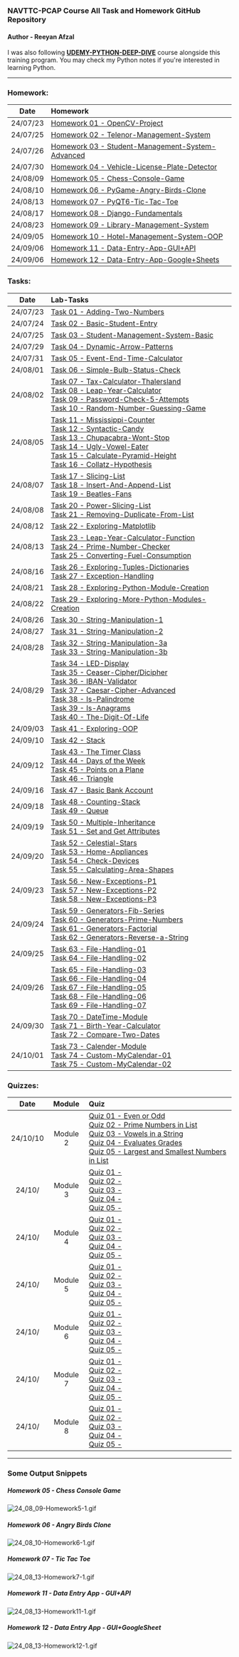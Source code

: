 ###  NAVTTC-PCAP Course All Task and Homework GitHub Repository

#### Author - Reeyan Afzal

I was also following **[UDEMY-PYTHON-DEEP-DIVE](https://github.com/reeyan-afzal/UDEMY_PYTHON_DEEP_DIVE)** course alongside this training program. You may check my Python notes if you're interested in learning Python.

___

### Homework:
|   Date   | Homework                                                                              |
|:--------:|:--------------------------------------------------------------------------------------|
| 24/07/23 | [Homework 01 - OpenCV-Project](24_07_23-Homework1/main.py)                            |
| 24/07/25 | [Homework 02 - Telenor-Management-System](24_07_25-Homework2/main.py)                 |
| 24/07/26 | [Homework 03 - Student-Management-System-Advanced](24_07_26-Homework3/main.py)        |
| 24/07/30 | [Homework 04 - Vehicle-License-Plate-Detector](24_07_30-Homework4/main.py)            |
| 24/08/09 | [Homework 05 - Chess-Console-Game](24_08_09-Homework5/main.py)                        |
| 24/08/10 | [Homework 06 - PyGame-Angry-Birds-Clone](24_08_10-Homework6/main.py)                  |
| 24/08/13 | [Homework 07 - PyQT6-Tic-Tac-Toe](24_08_13-Homework7/main.py)                         |
| 24/08/17 | [Homework 08 - Django-Fundamentals](24_08_17-Homework8/django_fundamentals/manage.py) |
| 24/08/23 | [Homework 09 - Library-Management-System](24_08_23-Homework9/Main_Directory/main.py)  |
| 24/09/05 | [Homework 10 - Hotel-Management-System-OOP](24_09_05-Homework10/main.py)              |
| 24/09/06 | [Homework 11 - Data-Entry-App-GUI+API](24_09_06-Homework11/main.py)                   |
| 24/09/06 | [Homework 12 - Data-Entry-App-Google+Sheets](24_09_06-Homework12/main.py)             |

### Tasks:
|   Date   | Lab-Tasks                                                                                                                                                                                                                                                                                                                                                                                                                                                                                                                                                                                          |
|:--------:|:---------------------------------------------------------------------------------------------------------------------------------------------------------------------------------------------------------------------------------------------------------------------------------------------------------------------------------------------------------------------------------------------------------------------------------------------------------------------------------------------------------------------------------------------------------------------------------------------------|
| 24/07/23 | [Task 01 - Adding-Two-Numbers](24_07_23-Task1/main.py)                                                                                                                                                                                                                                                                                                                                                                                                                                                                                                                                             |
| 24/07/24 | [Task 02 - Basic-Student-Entry](24_07_24-Task2/main.py)                                                                                                                                                                                                                                                                                                                                                                                                                                                                                                                                            |
| 24/07/25 | [Task 03 - Student-Management-System-Basic](24_07_25-Task3/main.py)                                                                                                                                                                                                                                                                                                                                                                                                                                                                                                                                |
| 24/07/29 | [Task 04 - Dynamic-Arrow-Patterns](24_07_29-Task4/main.py)                                                                                                                                                                                                                                                                                                                                                                                                                                                                                                                                         |
| 24/07/31 | [Task 05 - Event-End-Time-Calculator](24_07_31-Task5/main.py)                                                                                                                                                                                                                                                                                                                                                                                                                                                                                                                                      |
| 24/08/01 | [Task 06 - Simple-Bulb-Status-Check](24_08_01-Task6/main.py)                                                                                                                                                                                                                                                                                                                                                                                                                                                                                                                                       |
| 24/08/02 | [Task 07 - Tax-Calculator-Thalersland](24_08_02-Task7,8,9,10/main-Task7.py)  <br/>[Task 08 - Leap-Year-Calculator](24_08_02-Task7,8,9,10/main-Task8.py) <br/>[Task 09 - Password-Check-5-Attempts](24_08_02-Task7,8,9,10/main-Task9.py) <br/>[Task 10 - Random-Number-Guessing-Game](24_08_02-Task7,8,9,10/main-Task10.py)                                                                                                                                                                                                                                                                         |
| 24/08/05 | [Task 11 - Mississippi-Counter](24_08_05-Task11,12,13,14,15,16/main-Task11.py)<br/>  [Task 12 - Syntactic-Candy](24_08_05-Task11,12,13,14,15,16/main-Task12.py)<br/> [Task 13 - Chupacabra-Wont-Stop](24_08_05-Task11,12,13,14,15,16/main-Task13.py)<br/> [Task 14 - Ugly-Vowel-Eater](24_08_05-Task11,12,13,14,15,16/main-Task14.py)<br/> [Task 15 - Calculate-Pyramid-Height](24_08_05-Task11,12,13,14,15,16/main-Task15.py)<br/> [Task 16 - Collatz-Hypothesis](24_08_05-Task11,12,13,14,15,16/main-Task16.py)                                                                                  |
| 24/08/07 | [Task 17 - Slicing-List](24_08_07-Task17,18,19/main-Task17.py)<br/>  [Task 18 - Insert-And-Append-List](24_08_07-Task17,18,19/main-Task18.py)<br/> [Task 19 - Beatles-Fans](24_08_07-Task17,18,19/main-Task19.py)                                                                                                                                                                                                                                                                                                                                                                                  |
| 24/08/08 | [Task 20 - Power-Slicing-List](24_08_08-Task20,21/main-Task20.py)<br/> [Task 21 - Removing-Duplicate-From-List](24_08_08-Task20,21/main-Task21.py)                                                                                                                                                                                                                                                                                                                                                                                                                                                 |
| 24/08/12 | [Task 22 - Exploring-Matplotlib](24_08_12-Task22/main-Task22.py)                                                                                                                                                                                                                                                                                                                                                                                                                                                                                                                                   |
| 24/08/13 | [Task 23 - Leap-Year-Calculator-Function](24_08_13-Task23,24,25/main-Task23.py)<br/> [Task 24 - Prime-Number-Checker](24_08_13-Task23,24,25/main-Task24.py)<br/> [Task 25 - Converting-Fuel-Consumption](24_08_13-Task23,24,25/main-Task25.py)                                                                                                                                                                                                                                                                                                                                                     |
| 24/08/16 | [Task 26 - Exploring-Tuples-Dictionaries](24_08_16-Task26,27/main-Task26.py)<br/>     [Task 27 - Exception-Handling](24_08_16-Task26,27/main-Task27.py)                                                                                                                                                                                                                                                                                                                                                                                                                                            |
| 24/08/21 | [Task 28 - Exploring-Python-Module-Creation](24_08_21-Task28/main-Task28.py)<br/>                                                                                                                                                                                                                                                                                                                                                                                                                                                                                                                  |
| 24/08/22 | [Task 29 - Exploring-More-Python-Modules-Creation](24_08_22-Task29/main-Task29.py)<br/>                                                                                                                                                                                                                                                                                                                                                                                                                                                                                                            |
| 24/08/26 | [Task 30 - String-Manipulation-1](24_08_26-Task30/main-Task30.py)<br/>                                                                                                                                                                                                                                                                                                                                                                                                                                                                                                                             |
| 24/08/27 | [Task 31 - String-Manipulation-2](24_08_27-Task31/main-Task31.py)<br/>                                                                                                                                                                                                                                                                                                                                                                                                                                                                                                                             |
| 24/08/28 | [Task 32 - String-Manipulation-3a](24_08_28-Task32,33/main-Task32.py)<br/>            [Task 33 - String-Manipulation-3b](24_08_28-Task32,33/main-Task33.py)                                                                                                                                                                                                                                                                                                                                                                                                                                        |
| 24/08/29 | [Task 34 - LED-Display](24_08_29-Task34,35,36,37,38,39,40/main-Task34.py)<br/>    [Task 35 - Ceaser-Cipher/Dicipher](24_08_29-Task34,35,36,37,38,39,40/main-Task35.py)<br/>[Task 36 - IBAN-Validator](24_08_29-Task34,35,36,37,38,39,40/main-Task36.py)<br/>[Task 37 - Caesar-Cipher-Advanced](24_08_29-Task34,35,36,37,38,39,40/main-Task37.py)<br/>[Task 38 - Is-Palindrome](24_08_29-Task34,35,36,37,38,39,40/main-Task38.py)<br/>[Task 39 - Is-Anagrams](24_08_29-Task34,35,36,37,38,39,40/main-Task39.py)<br/>[Task 40 - The-Digit-Of-Life](24_08_29-Task34,35,36,37,38,39,40/main-Task40.py) |
| 24/09/03 | [Task 41 - Exploring-OOP](24_09_03-Task41/main-Task41.py)                                                                                                                                                                                                                                                                                                                                                                                                                                                                                                                                          |
| 24/09/10 | [Task 42 - Stack](24_09_10-Task42/main-Task42.py)                                                                                                                                                                                                                                                                                                                                                                                                                                                                                                                                                  |
| 24/09/12 | [Task 43 - The Timer Class](24_09_12-Task43,44,45,46/main-Task43.py)<br/> [Task 44 - Days of the Week](24_09_12-Task43,44,45,46/main-Task44.py)<br/>    [Task 45 - Points on a Plane](24_09_12-Task43,44,45,46/main-Task45.py)<br/> [Task 46 - Triangle](24_09_12-Task43,44,45,46/main-Task46.py)                                                                                                                                                                                                                                                                                                  |
| 24/09/16 | [Task 47 - Basic Bank Account](24_09_16-Task47/main-Task47.py)                                                                                                                                                                                                                                                                                                                                                                                                                                                                                                                                     |
| 24/09/18 | [Task 48 - Counting-Stack](24_09_18-Task48,49/main-Task48.py)<br/>[Task 49 - Queue](24_09_18-Task48,49/main-Task49.py)                                                                                                                                                                                                                                                                                                                                                                                                                                                                             |
| 24/09/19 | [Task 50 - Multiple-Inheritance](24_09_19-Task50,51/main-Task50.py)<br/>[Task 51 - Set and Get Attributes](24_09_19-Task50,51/main-Task51.py)                                                                                                                                                                                                                                                                                                                                                                                                                                                      |
| 24/09/20 | [Task 52 - Celestial-Stars](24_09_20-Task52,53,54,55/main-Task52.py)   <br/>  [Task 53 - Home-Appliances](24_09_20-Task52,53,54,55/main-Task53.py)  <br/> [Task 54 - Check-Devices](24_09_20-Task52,53,54,55/main-Task54.py) <br/> [Task 55 - Calculating-Area-Shapes](24_09_20-Task52,53,54,55/main-Task55.py)                                                                                                                                                                                                                                                                                    |
| 24/09/23 | [Task 56 - New-Exceptions-P1](24_09_23-Task56,57,58/main-Task56.py)<br/>  [Task 57 - New-Exceptions-P2](24_09_23-Task56,57,58/main-Task57.py)<br/> [Task 58 - New-Exceptions-P3](24_09_23-Task56,57,58/main-Task58.py)                                                                                                                                                                                                                                                                                                                                                                             |
| 24/09/24 | [Task 59 - Generators-Fib-Series](24_09_24-Task59,60,61,62/main-Task59.py)<br/>[Task 60 - Generators-Prime-Numbers](24_09_24-Task59,60,61,62/main-Task60.py)<br/>[Task 61 - Generators-Factorial](24_09_24-Task59,60,61,62/main-Task61.py)<br/>[Task 62 - Generators-Reverse-a-String](24_09_24-Task59,60,61,62/main-Task62.py)                                                                                                                                                                                                                                                                    |
| 24/09/25 | [Task 63 - File-Handling-01](24_09_25-Task63,64/main-Task63.py)<br/>[Task 64 - File-Handling-02](24_09_25-Task63,64/main-Task64.py)                                                                                                                                                                                                                                                                                                                                                                                                                                                                |
| 24/09/26 | [Task 65 - File-Handling-03](24_09_26-Task65,66,67,68,69/main-Task65.py)<br/>[Task 66 - File-Handling-04](24_09_26-Task65,66,67,68,69/main-Task66.py)<br/>[Task 67 - File-Handling-05](24_09_26-Task65,66,67,68,69/main-Task67.py)<br/>[Task 68 - File-Handling-06](24_09_26-Task65,66,67,68,69/main-Task68.py)<br/>[Task 69 - File-Handling-07](24_09_26-Task65,66,67,68,69/main-Task69.py)                                                                                                                                                                                                       |
| 24/09/30 | [Task 70 - DateTime-Module](24_09_30-Task70,71,72/main-Task70.py) <br/>[Task 71 - Birth-Year-Calculator](24_09_30-Task70,71,72/main-Task71.py)<br/>[Task 72 - Compare-Two-Dates](24_09_30-Task70,71,72/main-Task72.py)                                                                                                                                                                                                                                                                                                                                                                             |
| 24/10/01 | [Task 73 - Calender-Module](24_10_01-Task73,74,75/main-Task73.py)<br/>[Task 74 - Custom-MyCalendar-01](24_10_01-Task73,74,75/main-Task74.py)<br/>[Task 75 - Custom-MyCalendar-02](24_10_01-Task73,74,75/main-Task75.py)                                                                                                                                                                                                                                                                                                                                                                            |

### Quizzes:
|   Date   |  Module  | Quiz                                                                                                                                                                                                                                                                                                                                                                                     |
|:--------:|:--------:|:-----------------------------------------------------------------------------------------------------------------------------------------------------------------------------------------------------------------------------------------------------------------------------------------------------------------------------------------------------------------------------------------|
| 24/10/10 | Module 2 | [Quiz 01 - Even or Odd](24_10_10-Quiz-Module-2/main-Quiz1.py)<br/> [Quiz 02 - Prime Numbers in List](24_10_10-Quiz-Module-2/main-Quiz2.py)<br/> [Quiz 03 - Vowels in a String](24_10_10-Quiz-Module-2/main-Quiz3.py)<br/> [Quiz 04 - Evaluates Grades](24_10_10-Quiz-Module-2/main-Quiz4.py)<br/> [Quiz 05 - Largest and Smallest Numbers in List](24_10_10-Quiz-Module-2/main-Quiz5.py) |
|  24/10/  | Module 3 | [Quiz 01 - ]()<br/> [Quiz 02 - ]()<br/> [Quiz 03 - ]()<br/> [Quiz 04 - ]()<br/> [Quiz 05 - ]()                                                                                                                                                                                                                                                                                           |
|  24/10/  | Module 4 | [Quiz 01 - ]()<br/> [Quiz 02 - ]()<br/> [Quiz 03 - ]()<br/> [Quiz 04 - ]()<br/> [Quiz 05 - ]()                                                                                                                                                                                                                                                                                           |
|  24/10/  | Module 5 | [Quiz 01 - ]()<br/> [Quiz 02 - ]()<br/> [Quiz 03 - ]()<br/> [Quiz 04 - ]()<br/> [Quiz 05 - ]()                                                                                                                                                                                                                                                                                           |
|  24/10/  | Module 6 | [Quiz 01 - ]()<br/> [Quiz 02 - ]()<br/> [Quiz 03 - ]()<br/> [Quiz 04 - ]()<br/> [Quiz 05 - ]()                                                                                                                                                                                                                                                                                           |
|  24/10/  | Module 7 | [Quiz 01 - ]()<br/>[Quiz 02 - ]()<br/> [Quiz 03 - ]()<br/> [Quiz 04 - ]()<br/> [Quiz 05 - ]()                                                                                                                                                                                                                                                                                            |
|  24/10/  | Module 8 | [Quiz 01 - ]()<br/> [Quiz 02 - ]()<br/> [Quiz 03 - ]()<br/> [Quiz 04 - ]()<br/> [Quiz 05 - ]()                                                                                                                                                                                                                                                                                           |

___

### Some Output Snippets

##### Homework 05 - Chess Console Game
![24_08_09-Homework5-1.gif](snippits%2F24_08_09-Homework5-1.gif)

##### Homework 06 - Angry Birds Clone
![24_08_10-Homework6-1.gif](snippits%2F24_08_10-Homework6-1.gif)

##### Homework 07 - Tic Tac Toe
![24_08_13-Homework7-1.gif](snippits%2F24_08_13-Homework7-1.gif)

##### Homework 11 - Data Entry App - GUI+API
![24_08_13-Homework11-1.gif](snippits%2F24_08_13-Homework11-1.gif)

##### Homework 12 - Data Entry App - GUI+GoogleSheet
![24_08_13-Homework12-1.gif](snippits%2F24_08_13-Homework12-1.gif)